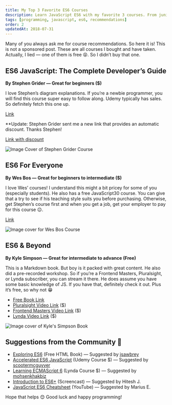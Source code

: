 ```yaml
---
title: My Top 3 Favorite ES6 Courses
description: Learn JavaScript ES6 with my favorite 3 courses. From junior to senior, there's a course for you to get started or dive deeper. Read my review...
tags: [programming, javascript, es6, recommendations]
order: 2
updatedAt: 2018-07-31
---
```


Many of you always ask me for course recommendations. So here it is! This is not a sponsored post. These are all courses I bought and have taken. Actually, I lied — one of them is free 😝. So I didn’t buy that one.

## ES6 JavaScript: The Complete Developer’s Guide

**By Stephen Grider — Great for beginners (\$)**

I love Stephen’s diagram explanations. If you’re a newbie programmer, you will find this course super easy to follow along. Udemy typically has sales. So definitely fetch this one up.

[Link](https://www.udemy.com/javascript-es6-tutorial/learn/v4/)

\*\*Update: Stephen Grider sent me a new link that provides an automatic discount. Thanks Stephen!

[Link with discount](https://t.co/VrgdpQEtsc)

![Image Cover of Stephen Grider Course](https://cdn-images-1.medium.com/max/2000/1*Mv4qKpkgxNJPojO_W_WIpA.png)

## ES6 For Everyone

**By Wes Bos — Great for beginners to intermediate (\$)**

I love Wes’ courses! I understand this might a bit pricey for some of you (especially students). He also has a free JavaScript30 course. You can give that a try to see if his teaching style suits you before purchasing. Otherwise, get Stephen’s course first and when you get a job, get your employer to pay for this course 😉.

[Link](https://es6.io/)

![Image cover for Wes Bos Course](https://cdn-images-1.medium.com/max/2000/1*NG-OVvsZQUc5er3xzU4fzQ.png)

## ES6 & Beyond

**By Kyle Simpson — Great for intermediate to advance (Free)**

This is a Markdown book. But boy is it packed with great content. He also did a pre-recorded workshop. So if you’re a Frontend Masters, Pluralsight, or Lynda subscriber, you can stream it there. He does assume you have some basic knowledge of JS. If you have that, definitely check it out. Plus it’s free, so why not 😁

- [Free Book Link](https://github.com/getify/You-Dont-Know-JS/tree/master/es6%20%26%20beyond)
- [Pluralsight Video Link](https://www.pluralsight.com/courses/es6-the-right-parts) (\$)
- [Frontend Masters Video Link](https://frontendmasters.com/courses/es6-right-parts/) (\$)
- [Lynda Video Link](https://www.lynda.com/JavaScript-tutorials/ES6-Right-Parts/604265-2.html) (\$)

![Image cover of Kyle's Simpson Book](https://cdn-images-1.medium.com/max/2000/1*RMyUDBWzNjSDxUuRQG2DDw.png)

## Suggestions from the Community 👏

- [Exploring ES6](http://exploringjs.com/es6/index.html) (Free HTML Book) — Suggested by [jsawbrey](https://twitter.com/jsawbrey/status/1024876795923857408)
- [Accelerated ES6 JavaScript](https://www.udemy.com/es6-bootcamp-next-generation-javascript/) (Udemy Course \$) — Suggested by [scootermcguyver](https://www.instagram.com/scootermcguyver/)
- [Learning ECMAScript 6](https://www.lynda.com/JavaScript-tutorials/Learning-ECMAScript-6/424003-2.html) (Lynda Course \$) — Suggested by [mohsenkhakbiz](https://www.instagram.com/mohsenkhakbiz/)
- [Introduction to ES6+](https://scrimba.com/g/gintrotoes6) (Screencast) — Suggested by Hitesh J.
- [JavaScript ES6 Cheatsheet](https://youtu.be/AfWYO8t7ed4) (YouTube) — Suggested by Marius E.

Hope that helps 😊 Good luck and happy programming!
